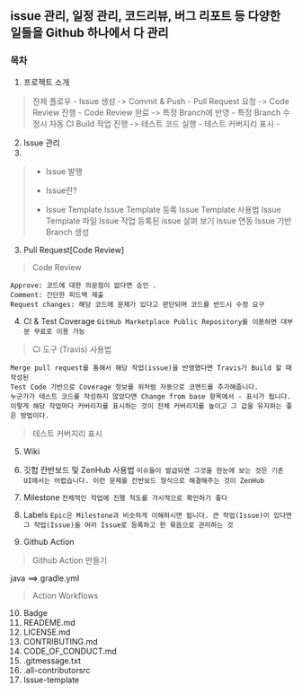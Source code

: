
## issue 관리, 일정 관리, 코드리뷰, 버그 리포트 등 다양한 일들을 Github 하나에서 다 관리


###  목차
1.  프로젝트 소개


> 전체 플로우
    - Issue 생성 -> Commit & Push
    - Pull Request 요청 -> Code Review 진행
    - Code Review 완료 -> 특정 Branch에 반영
    - 특정 Branch 수정시 자동 CI Build 작업 진행 -> 테스트 코드 실행
    - 테스트 커버지리 표시
    - 

2. Issue 관리
3.
> * Issue 발행
> 
> * Issue란?
> * Issue Template
> Issue Template 등록
> Issue Template 사용법
> Issue Template 파일
> Issue 작업
> 등록된 issue 살펴 보기
> Issue 연동
> Issue 기반 Branch 생성


3. Pull Request[Code Review]
> Code Review
    
    Approve: 코드에 대한 의문점이 없다면 승인 .
    Comment: 간단한 피드백 제출
    Request changes: 해당 코드에 문제가 있다고 판단되며 코드를 반드시 수정 요구
    

4. CI & Test Coverage 
    ``GitHub Marketplace Public Repository를 이용하면 대부분 무료로 이용 가능``

> CI 도구 (Travis) 사용법
> 
    Merge pull request를 통해서 해당 작업(issue)을 반영했다면 Travis가 Build 할 때 작성된
    Test Code 기반으로 Coverage 정보를 위처럼 자동으로 코멘드를 추가해줍니다.
    누군가가 테스트 코드를 작성하지 않았다면 Change from base 항목에서 - 표시가 됩니다.
    이렇게 해당 작업마다 커버리지를 표시하는 것이 전체 커버리지를 높이고 그 값을 유지하는 좋은 방법이다.
> 테스트 커버지리 표시


5. Wiki


6. 깃헙 칸반보드 및 ZenHub 사용법 `이슈들이 발급되면 그것을 한눈에 보는 것은 기존 UI에서는 어렵습니다. 이런 문제를 칸반보드 형식으로 해결해주는 것이 ZenHub`


7. Milestone `전체적인 작업에 진행 척도를 가시적으로 확인하기 좋다 `
8. Labels `Epic은 Milestone과 비슷하게 이해하시면 됩니다. 큰 작업(Issue)이 있다면 그 작업(Issue)을 여러 Issue로 등록하고 한 묶음으로 관리하는 것`
9. Github Action
> Github Action 만들기
> 
   java ==> gradle.yml
    
> Action Workflows

10. Badge
11. READEME.md
12. LICENSE.md
13. CONTRIBUTING.md
14. CODE_OF_CONDUCT.md
15. .gitmessage.txt
16. .all-contributorsrc
17. Issue-template
